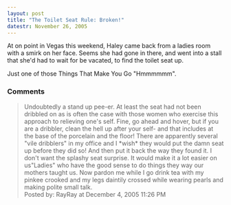 ```yaml
---
layout: post
title: "The Toilet Seat Rule: Broken!"
datestr: November 26, 2005
---
```


At on point in Vegas this weekend, Haley came back from a ladies room with a smirk on her face.  Seems she had gone in there, and went into a stall that she'd had to wait for be vacated, to find the toilet seat up.

Just one of those Things That Make You Go "Hmmmmmm".

### Comments

<blockquote>
Undoubtedly a stand up pee-er. At least the seat had not been dribbled on as is often the case with those women who exercise this approach to relieving one's self. Fine, go ahead and hover, but if you are a dribbler, clean the hell up after your self-  and that includes at the base of the porcelain and the floor! There are apparently several "vile dribblers" in my office and I *wish* they would put the damn seat up before they did so! And then put it back the way they found it.  I don't want the splashy seat surprise.  It would make it a lot easier on us"Ladies" who have the good sense to do things they way our mothers taught us. Now pardon me while I go drink tea with my pinkee crooked and my legs daintily crossed while wearing pearls and making polite small talk.
<div class="comment-meta">Posted by: RayRay at December  4, 2005 11:26 PM</div> </blockquote>

